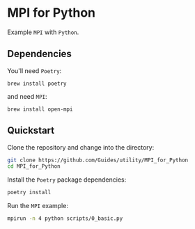 # MPI for Python

Example `MPI` with `Python`.

## Dependencies

You'll need `Poetry`:

```shell
brew install poetry
```

and need `MPI`:

```shell
brew install open-mpi
```

## Quickstart

Clone the repository and change into the directory:

```bash
git clone https://github.com/Guides/utility/MPI_for_Python
cd MPI_for_Python
```

Install the `Poetry` package dependencies:

```bash
poetry install
```

Run the `MPI` example:

```bash
mpirun -n 4 python scripts/0_basic.py
```
